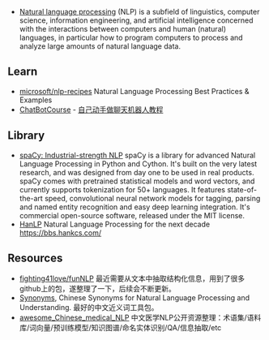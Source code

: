 - [Natural language processing](https://en.wikipedia.org/wiki/Natural_language_processing) (NLP) is a subfield of linguistics, computer science, information engineering, and artificial intelligence concerned with the interactions between computers and human (natural) languages, in particular how to program computers to process and analyze large amounts of natural language data.



## Learn
- [microsoft/nlp-recipes](https://github.com/microsoft/nlp-recipes) Natural Language Processing Best Practices & Examples
- [ChatBotCourse](https://github.com/warmheartli/ChatBotCourse) - [自己动手做聊天机器人教程](http://www.shareditor.com/bloglistbytag/?tagname=%E8%87%AA%E5%B7%B1%E5%8A%A8%E6%89%8B%E5%81%9A%E8%81%8A%E5%A4%A9%E6%9C%BA%E5%99%A8%E4%BA%BA)



## Library
- [spaCy: Industrial-strength NLP](https://github.com/explosion/spaCy) spaCy is a library for advanced Natural Language Processing in Python and Cython. It's built on the very latest research, and was designed from day one to be used in real products. spaCy comes with pretrained statistical models and word vectors, and currently supports tokenization for 50+ languages. It features state-of-the-art speed, convolutional neural network models for tagging, parsing and named entity recognition and easy deep learning integration. It's commercial open-source software, released under the MIT license.
- [HanLP](https://github.com/hankcs/HanLP) Natural Language Processing for the next decade https://bbs.hankcs.com/



## Resources
- [fighting41love/funNLP](https://github.com/fighting41love/funNLP) 最近需要从文本中抽取结构化信息，用到了很多github上的包，遂整理了一下，后续会不断更新。
- [Synonyms](https://github.com/huyingxi/Synonyms), Chinese Synonyms for Natural Language Processing and Understanding. 最好的中文近义词工具包。
- [awesome_Chinese_medical_NLP](https://github.com/GanjinZero/awesome_Chinese_medical_NLP) 中文医学NLP公开资源整理：术语集/语料库/词向量/预训练模型/知识图谱/命名实体识别/QA/信息抽取/etc

